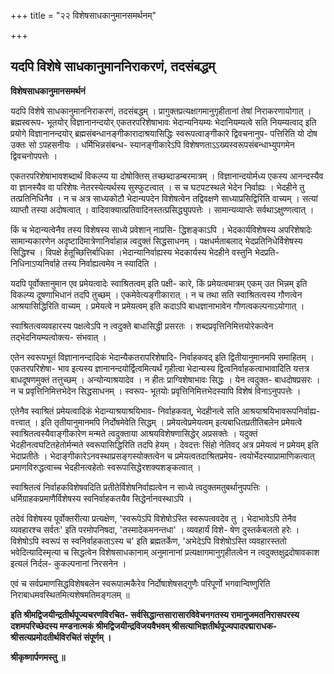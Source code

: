 +++
title = "२२ विशेषसाधकानुमानसमर्थनम्"

+++


## यदपि विशेषे साधकानुमाननिराकरणं, तदसंबद्धम्

**विशेषसाधकानुमानसमर्थनं**

यदपि विशेषे साधकानुमाननिराकरणं, तदसंबद्धम् । प्रागुक्तप्रत्यक्षागमानुगृहीतानां तेषां निराकरणायोगात् । ब्रह्मस्वरूप- भूतयोर् विज्ञानानन्दयोर् एकतरपरिशेषाभावः भेदान्यनियम्यः भेदानियम्यत्वे सति नियम्यत्वाद् इति प्रयोगे विज्ञानानन्दयोर् ब्रह्मसंबन्धानङ्गीकारादाश्रयासिद्धिः स्वरूपत्वाङ्गीकारे द्विवचनानुप- पत्तिरिति यो दोष उक्तः सो ऽपहसनीयः । धर्मिभिन्नसंबन्ध- स्यानङ्गीकारेऽपि विशेषणताऽऽख्यस्वरूपसंबन्धाभ्युपगमेन द्विवचनोपपत्तेः ।

एकतरपरिशेषाभावशब्दार्थं विकल्प्य या दोषोक्तिस् तच्छब्दाडम्बरमात्रम् । विज्ञानान्दयोर्मध्य एकस्य आनन्दस्यैव वा ज्ञानस्यैव वा परिशेषः नेतरस्येत्यर्थस्य सुस्फुटत्वात् । स च घटपटस्थले भेदेन निर्वाह्यः । भेदहीने तु तत्प्रतिनिधिनैव । न च अत्र साध्यकोटौ भेदान्यपदेन विशेषत्वेन तद्विवक्षणे साध्याप्रसिद्विरिति वाच्यम् । सत्यां व्याप्तौ तस्या अदोषत्वात् । वादिवाक्यात्प्रतिवादिनस्तत्प्रसिद्ध्युपपत्तेः । सामान्यव्याप्तेः सर्वथाऽक्षुण्णत्वात् ।

किं च भेदान्यत्वेनैव तस्य विशेषस्य साध्ये प्रवेशान् नाप्रसि- द्धिशङ्काऽपि । भेदकार्यविशेषस्य अपरिशेषादेः सामान्यकारणेन अदृष्टादिमात्रेणानिर्वाहान्न त्वदुक्तं सिद्धसाधनम् । पक्षधर्मताबलाद् भेदप्रतिनिधेर्विशेषस्य सिद्धिश्च । विपक्षे हेतूच्छित्तिर्बाधिका ।भेदान्यानिर्वाह्यस्य भेदकार्यस्य भेदहीने वस्तुनि भेदप्रति- निधिनाऽप्यनिर्वाहे तस्य निर्वाह्यत्वमेव न स्यादिति ।

यदपि पूर्वोक्तानुमान एव प्रमेयत्वादेः स्वाश्रितत्वम् इति पक्षी- कारे, किं प्रमेयत्वमात्रम् एकम् उत भिन्नम् इति विकल्प्य दूषणाभिधानं तदपि तुच्छम् । एकमेवेत्यङ्गीकारात् । न च तथा सति स्वाश्रितत्वस्य गौणत्वेन आश्रयासिद्धिरिति वाच्यम् । प्रमेयत्वे न प्रमेयत्वम् इति कदाऽपि बाधज्ञानाभावेन गौणत्वकल्पनाऽयोगात् ।

स्वाश्रितत्वव्यवहारस्य पक्षत्वेऽपि न त्वदुक्ते बाधासिद्धी प्रसरतः । शब्दप्रवृत्तिनिमित्तयोरेकत्वेन तद्भेदनियम्यत्वोक्त्य- संभवात् ।

एतेन स्वरूपभूतं विज्ञानानन्दादिकं भेदान्यैकतरापरिशेषादि- निर्वाहकवद् इति द्वितीयानुमानमपि समाहितम् । एकतरपरिशेषा- भाव इत्यस्य ज्ञानानन्दयोर्द्वित्वमित्यर्थं गृहीत्वा भेदान्यस्य द्वित्वनिर्वाहकत्वाभावादिति यत्तत्र बाधदूषणमुक्तं तत्तुच्छम् । अन्योन्याश्रयादेव । न हीतः प्राग्विशेषाभावः सिद्धः । येन त्वदुक्त- बाधदोषप्रसरः । न च प्रवृत्तिनिमित्तभेदेन सिद्धसाधनम् । स्वरूप- भूतयोः प्रवृत्तिनिमित्तभेदस्यापि विशेषं विनाऽनुपपत्तेः ।

एतेनैव स्वाश्रितं प्रमेयत्वादिकं भेदान्याश्रयाश्रयिभाव- निर्वाहकवत्, भेदहीनत्वे सति आश्रयाश्रयिभावरूपनिर्वाह्य- वत्त्वात् । इति तृतीयानुमानमपि निर्दोषमेवेति सिद्धम् । प्रमेयत्वेप्रमेयत्वम् इत्यबाधितप्रतीतिबलेन प्रमेयत्वे स्वाश्रितत्वस्यैवाङ्गीकारेण मन्मते त्वदुक्ताया आश्रयविशेषणासिद्धेर् अप्रसक्तेः । यदुक्तं भेदहीनत्वघटितहेतोर्मन्मते स्वरूपासिद्धिरिति तदपि हेयम् । देवदत्तः सिंहो नेतिवद् अत्र प्रमेयत्वं न प्रमेयम् इति भेदाप्रतीतेः । भेदाङ्गीकारेऽनवस्थाप्रसङ्गस्योक्तत्वेन च प्रमेयत्वतदाश्रितप्रमेय- त्वयोर्भेदस्याप्रामाणिकत्वात् प्रमाणविरुद्धत्वाच्च भेदहीनत्वहेतोः स्वरूपासिद्धेरशक्यशङ्कत्वात् ।

स्वाश्रितत्वं निर्वाहकविशेषवदिति प्रतीतेर्विशेषनिर्वाह्यत्वेन न साध्ये त्वदुक्तमतुबर्थानुपपत्तिः । धर्मिग्राहकप्रमाणैर्विशेषस्य स्वनिर्वाहकतयैव सिद्धेर्नानवस्थाऽपि ।

तदेवं विशेषस्य पूर्वोक्तरीत्या प्रत्यक्षेण, 'स्वरूपेऽपि विशेषोऽस्ति स्वरूपत्ववदेव तु । भेदाभावेऽपि तेनैव व्यवहारश्च सर्वतः' इति परमोपनिषदा, 'तस्मादेकमनन्तधा' । व्यवहार्यं विशे- षेण दुस्तर्कबलतो हरेः । विशेषोऽपि स्वरूपं स स्वनिर्वाहकताऽस्य च' इति ब्रह्मतर्केण, 'अभेदेऽपि विशेषोऽस्ति व्यवहारस्ततो भवेदित्यादिस्मृत्या च सिद्धत्वेन विशेषसाधकानाम् अनुमानानां प्रत्यक्षागमानुगृहीतत्वेन न त्वदुक्तक्षुद्रदोषावकाश इत्यलं निर्दल- कुकल्पनानां निरसनेन ।

एवं च सर्वप्रमाणसिद्धविशेषबलेन स्वरूपात्मकैरेव निर्दोषाशेषसद्गुणैः परिपूर्णो भगवान्विष्णुरिति निराबाधमवस्थितमित्यशेषमतिमङ्गलम् ॥

**इति श्रीमद्विजयीन्द्रतीर्थपूज्यचरणविरचित- सर्वसिद्धान्तसारासारविवेचनगतस्य रामानुजमतनिरासपरस्य दशमपरिच्छेदस्य मण्डनात्मकं श्रीमद्विजयीन्द्रविजयवैभवम् श्रीसत्याभिज्ञतीर्थपूज्यपादपद्माराधक-श्रीसत्यप्रमोदतीर्थविरचितं संपूर्णम् ।**

**श्रीकृष्णार्पणमस्तु ॥**

